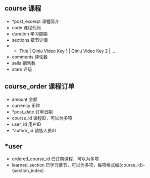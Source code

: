 ## course          课程
 - *post_excerpt 课程简介
 - code        课程代码
 - duration    学习周期
 - sections    章节详情
 - - Title | Qiniu Video Key 1 | Qiniu Video Key 2 | ...
 - comments    评论数
 - sells       销售数
 - stars       评级

## course_order    课程订单
 - amount      金额
 - currency    币种
 - *post_date  订单日期
 - course_id   课程ID，可以为多项
 - user_id     用户ID
 - *author_id  销售人员ID

## *user
 - ordered_course_id   已订购课程，可以为多项
 - learned_section     已学习章节，可以为多项，每项格式如{course_id}-{section_index}
